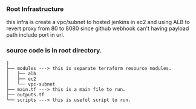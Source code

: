 ### Root Infrastructure

this infra is create a vpc/subnet to hosted jenkins in ec2 and using ALB to revert proxy from 80 to 8080
since github webhook can't having payload path include port in url.

### source code is in root directory.

```
|
├── modules ---> this is separate terraform resource modules.
│   ├── alb
│   ├── ec2
│   └── vpc-subnet
├── main.tf ---> this is a main file to run.
├── outputs.tf
└── scripts ---> this is useful script to run.
```
